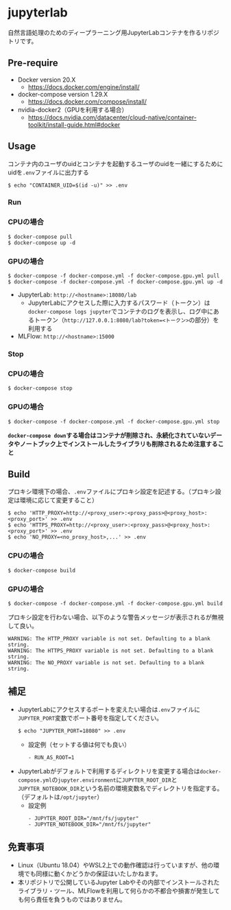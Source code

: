 # jupyterlab

自然言語処理のためのディープラーニング用JupyterLabコンテナを作るリポジトリです。

## Pre-require

+ Docker version 20.X
    + https://docs.docker.com/engine/install/
+ docker-compose version 1.29.X
    + https://docs.docker.com/compose/install/
+ nvidia-docker2（GPUを利用する場合）
    + https://docs.nvidia.com/datacenter/cloud-native/container-toolkit/install-guide.html#docker

## Usage

コンテナ内のユーザのuidとコンテナを起動するユーザのuidを一緒にするためにuidを`.env`ファイルに出力する
```
$ echo "CONTAINER_UID=$(id -u)" >> .env
```

### Run

### CPUの場合

```
$ docker-compose pull
$ docker-compose up -d
```

### GPUの場合

```
$ docker-compose -f docker-compose.yml -f docker-compose.gpu.yml pull
$ docker-compose -f docker-compose.yml -f docker-compose.gpu.yml up -d
```

+ JupyterLab: `http://<hostname>:18080/lab`
    + JupyterLabにアクセスした際に入力するパスワード（トークン）は`docker-compose logs jupyter`でコンテナのログを表示し、ログ中にあるトークン（`http://127.0.0.1:8080/lab?token=<トークン>`の部分）を利用する
+ MLFlow: `http://<hostname>:15000`

### Stop

### CPUの場合

```
$ docker-compose stop
```

### GPUの場合

```
$ docker-compose -f docker-compose.yml -f docker-compose.gpu.yml stop
```

**`docker-compose down`する場合はコンテナが削除され、永続化されていないデータやノートブック上でインストールしたライブラリも削除されるため注意すること**

## Build

プロキシ環境下の場合、`.env`ファイルにプロキシ設定を記述する。（プロキシ設定は環境に応じて変更すること）
```
$ echo 'HTTP_PROXY=http://<proxy_user>:<proxy_pass>@<proxy_host>:<proxy_port>' >> .env
$ echo 'HTTPS_PROXY=http://<proxy_user>:<proxy_pass>@<proxy_host>:<proxy_port>' >> .env
$ echo 'NO_PROXY=<no_proxy_host>,...' >> .env
```

### CPUの場合

```
$ docker-compose build
```

### GPUの場合

```
$ docker-compose -f docker-compose.yml -f docker-compose.gpu.yml build
```

プロキシ設定を行わない場合、以下のような警告メッセージが表示されるが無視して良い。
```
WARNING: The HTTP_PROXY variable is not set. Defaulting to a blank string.
WARNING: The HTTPS_PROXY variable is not set. Defaulting to a blank string.
WARNING: The NO_PROXY variable is not set. Defaulting to a blank string.
```

## 補足

+ JupyterLabにアクセスするポートを変えたい場合は`.env`ファイルに`JUPYTER_PORT`変数でポート番号を指定してください。
    ```
    $ echo "JUPYTER_PORT=18080" >> .env
    ```
    + 設定例（セットする値は何でも良い）
        ```
        - RUN_AS_ROOT=1
        ```
+ JupyterLabがデフォルトで利用するディレクトリを変更する場合は`docker-compose.yml`の`jupyter.environment`に`JUPYTER_ROOT_DIR`と`JUPYTER_NOTEBOOK_DIR`という名前の環境変数名でディレクトリを指定する。（デフォルトは`/opt/jupyter`）
    + 設定例
        ```
        - JUPYTER_ROOT_DIR="/mnt/fs/jupyter"
        - JUPYTER_NOTEBOOK_DIR="/mnt/fs/jupyter"
        ```

## 免責事項

+ Linux（Ubuntu 18.04）やWSL2上での動作確認は行っていますが、他の環境でも同様に動くかどうかの保証はいたしかねます。
+ 本リポジトリで公開しているJupyter Labやその内部でインストールされたライブラリ・ツール、MLFlowを利用して何らかの不都合や損害が発生しても何ら責任を負うものではありません。
